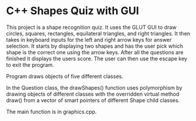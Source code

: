 # C++ Shapes Quiz with GUI
This project is a shape recognition quiz. It uses the GLUT GUI to draw circles,
squares, rectangles, equilateral triangles, and right triangles. It then takes in keyboard inputs
for the left and right arrow keys for answer selection. It starts by displaying two shapes and has the user pick
which shape is the correct one using the arrow keys. After all the questions are finished it
displays the users score. The user can then use the escape key to exit the program.

Program draws objects of five different classes.

In the Question class, the drawShapes() function uses polymorphism by drawing
objects of different classes with the overridden virtual method draw() from a vector of
smart pointers of different Shape child classes.

The main function is in graphics.cpp.
